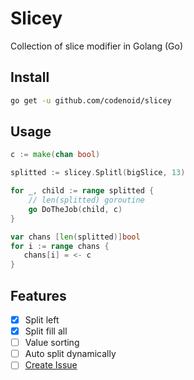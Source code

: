 # Slicey

Collection of slice modifier in Golang (Go)

## Install

```bash
go get -u github.com/codenoid/slicey
```

## Usage

```go
c := make(chan bool)

splitted := slicey.Splitl(bigSlice, 13)

for _, child := range splitted {
	// len(splitted) goroutine
	go DoTheJob(child, c)
}

var chans [len(splitted)]bool
for i := range chans {
   chans[i] = <- c
}
```

## Features

- [x] Split left
- [x] Split fill all
- [ ] Value sorting
- [ ] Auto split dynamically
- [ ] [Create Issue](https://github.com/codenoid/slicey/issues)

